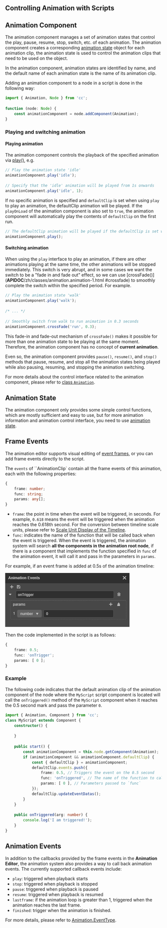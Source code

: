 ## Controlling Animation with Scripts

## Animation Component

The animation component manages a set of animation states that control the play, pause, resume, stop, switch, etc. of each animation. The animation component creates a corresponding [animation state](animation-state.md) object for each animation clip, the animation state is used to control the animation clips that need to be used on the object.

In the animation component, animation states are identified by name, and the default name of each animation state is the name of its animation clip.

Adding an animation component to a node in a script is done in the following way:

```ts
import { Animation, Node } from 'cc';

function (node: Node) {
    const animationComponent = node.addComponent(Animation);
}
```

### Playing and switching animation

#### Playing animation

The animation component controls the playback of the specified animation via [play()](__APIDOC__/en/classes/animation.animation-1.html#play), e.g.

```ts
// Play the animation state 'idle'
animationComponent.play('idle');

// Specify that the 'idle' animation will be played from 1s onwards
animationComponent.play('idle', 1);
```

If no specific animation is specified and `defaultClip` is set when using `play` to play an animation, the defaultClip animation will be played. If the `playOnLoad` of the animation component is also set to `true`, the animation component will automatically play the contents of `defaultClip` on the first run.

```ts
// The defaultClip animation will be played if the defaultClip is set without specifying the animation to be played
animationComponent.play();
```

#### Switching animation

When using the `play` interface to play an animation, if there are other animations playing at the same time, the other animations will be stopped immediately. This switch is very abrupt, and in some cases we want the switch to be a "fade in and fade out" effect, so we can use [crossFade()](__APIDOC__/zh/classes/animation.animation-1.html #crossfade) to smoothly complete the switch within the specified period. For example.

```ts
// Play the animation state 'walk'
animationComponent.play('walk');

/* ... */

// Smoothly switch from walk to run animation in 0.3 seconds
animationComponent.crossFade('run', 0.3);
```

This fade-in and fade-out mechanism of `crossFade()` makes it possible for more than one animation state to be playing at the same moment. Therefore, the animation component has no concept of **current animation**.

Even so, the animation component provides `pause()`, `resume()`, and `stop()` methods that pause, resume, and stop all the animation states being played while also pausing, resuming, and stopping the animation switching.

For more details about the control interface related to the animation component, please refer to [class `Animation`](__APIDOC__/en/classes/animation.animation-1.html).

## Animation State

The animation component only provides some simple control functions, which are mostly sufficient and easy to use, but for more animation information and animation control interface, you need to use [animation state](animation-state.md).

## Frame Events

The animation editor supports visual editing of [event frames](animation-event.md), or you can add frame events directly to the script.

The ``events`` of ``AnimationClip` contain all the frame events of this animation, each with the following properties:

```ts
{
    frame: number;
    func: string;
    params: any[];
}
```

- `frame`: the point in time when the event will be triggered, in seconds. For example, `0.618` means the event will be triggered when the animation reaches the 0.618th second. For the conversion between timeline scale units, please refer to [Scale Unit Display of the Timeline](animation-editor.md#scale-unit-display-of-the-timeline).
- `func`: indicates the name of the function that will be called back when the event is triggered. When the event is triggered, the animation system will search **all the components in the animation root node**, if there is a component that implements the function specified in `func` of the animation event, it will call it and pass in the parameters in `params`.

For example, if an event frame is added at 0.5s of the animation timeline:

![keyframe](./animation/keyframe.png)

Then the code implemented in the script is as follows:

```ts
{
    frame: 0.5;
    func: 'onTrigger';
    params: [ 0 ];
}
```

### Example

The following code indicates that the default animation clip of the animation component of the node where the `MyScript` script component is located will call the `onTriggered()` method of the `MyScript` component when it reaches the 0.5 second mark and pass the parameter `0`.

```ts
import { Animation, Component } from 'cc';
class MyScript extends Component {
    constructor() {

    }

    public start() {
        const animationComponent = this.node.getComponent(Animation);
        if (animationComponent && animationComponent.defaultClip) {
            const { defaultClip } = animationComponent;
            defaultClip.events.push({
                frame: 0.5, // Triggers the event on the 0.5 second
                func: 'onTriggered', // The name of the function to call when the event is triggered
                params: [ 0 ], // Parameters passed to `func`
            });
            defaultClip.updateEventDatas();
        }
    }

    public onTriggered(arg: number) {
        console.log('I am triggered!');
    }
}
```

## Animation Events

In addition to the callbacks provided by the frame events in the **Animation Editor**, the animation system also provides a way to call back animation events. The currently supported callback events include:

- `play`: triggered when playback starts
- `stop`: triggered when playback is stopped
- `pause`: triggered when playback is paused
- `resume`: triggered when playback is resumed
- `lastframe`: if the animation loop is greater than 1, triggered when the animation reaches the last frame.
- `finished`: trigger when the animation is finished.

For more details, please refer to [Animation.EventType](__APIDOC__/en/enums/animation.eventtype.html).
